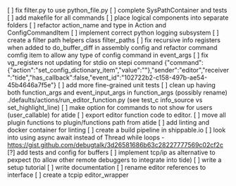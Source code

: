[ ] fix filter.py to use python_file.py
[ ] complete SysPathContainer and tests
[ ] add makefile for all commands
[ ] place logical components into separate folders
[ ] refactor action_name and type in Action and ConfigCommandItem
[ ] implement correct python logging subsystem
[ ] create a filter path helpers class filter_paths
[ ] fix recursive info registers when added to do_buffer_diff in assembly config
    and refactor command comfig item to allow any type of config command in event_args
[ ] fix vg_registers not updating for stdio on stepi command
  {"command":{"action":"set_config_dictionary_item","value":""},"sender":"editor","receiver":"tide","has_callback":false,"event_id":"102722b2-c158-497b-ae54-45b4646a7f5e"}
[ ] add more fine-grained unit tests
[ ] clean up having both function_args and event_input_args in function_args (possibly rename) ./defaults/actions/run_editor_function.py
    (see test_c info_source vs set_highlight_line)
[ ] make option for commands to not show for users (user_callable) for atide
[ ] export editor function code to editor.
[ ] move all plugin functions to plugin/functions path from atide
[ ] add linting and docker container for linting
[ ] create a build pipeline in shippable.io
[ ] look into using async await instead of Thread while loops - https://gist.github.com/debugtalk/3d26581686b63c28227777569c02cf2c
[?] add tests and config for buffers
[ ] implement tcp/ip as alternative to pexpect (to allow other remote debuggers to integrate into tide)
[ ] write a setup tutorial
[ ] write documentation
[ ] rename editor references to interface
[ ] create a tcpip editor_wrapper
